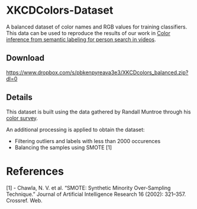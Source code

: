 # XKCDColors-Dataset
A balanced dataset of color names and RGB values for training classifiers.
This data can be used to reproduce the results of our work in [Color inference from semantic labeling for person search in videos](https://arxiv.org/abs/1911.13114).

## Download
https://www.dropbox.com/s/pbkenpyreava3e3/XKCDcolors_balanced.zip?dl=0

## Details
This dataset is built using the data gathered by Randall Muntroe through his [color survey](https://blog.xkcd.com/2010/05/03/color-survey-results/).

An additional processing is applied to obtain the dataset:
- Filtering outliers and labels with less than 2000 occurences
- Balancing the samples using SMOTE [1]





# References
[1] - Chawla, N. V. et al. “SMOTE: Synthetic Minority Over-Sampling Technique.” Journal of Artificial Intelligence Research 16 (2002): 321–357. Crossref. Web.


